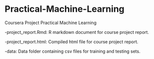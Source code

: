 # Practical-Machine-Learning
Coursera Project Practical Machine Learning


-project_report.Rmd: R markdown document for course project report.

-project_report.html: Compiled html file for course project report.

-data: Data folder containing csv files for training and testing sets.


